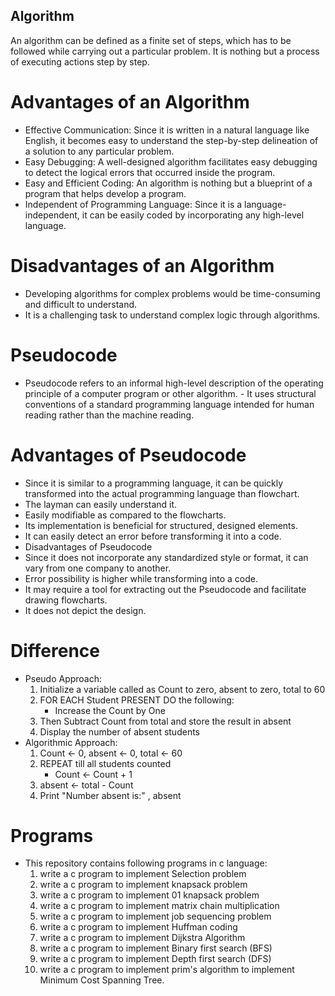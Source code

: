 ## Algorithm

An algorithm can be defined as a finite set of steps, which has to be followed while carrying out a particular problem. It is nothing but a process of executing actions step by step.

# Advantages of an Algorithm
- Effective Communication:
     Since it is written in a natural language like English, it becomes easy to understand the step-by-step delineation of a solution to any particular problem.
- Easy Debugging: 
    A well-designed algorithm facilitates easy debugging to detect the logical errors that occurred inside the program.
- Easy and Efficient Coding:
    An algorithm is nothing but a blueprint of a program that helps develop a program.
- Independent of Programming Language: 
    Since it is a language-independent, it can be easily coded by incorporating any high-level language.

# Disadvantages of an Algorithm
- Developing algorithms for complex problems would be time-consuming and difficult to understand.
- It is a challenging task to understand complex logic through algorithms.

# Pseudocode
- Pseudocode refers to an informal high-level description of the operating principle of a computer program or other algorithm. - It uses structural conventions of a standard programming language intended for human reading rather than the machine reading.

# Advantages of Pseudocode
- Since it is similar to a programming language, it can be quickly transformed into the actual programming language than flowchart.
- The layman can easily understand it.
- Easily modifiable as compared to the flowcharts.
- Its implementation is beneficial for structured, designed elements.
- It can easily detect an error before transforming it into a code.
- Disadvantages of Pseudocode
- Since it does not incorporate any standardized style or format, it can vary from one company to another.
- Error possibility is higher while transforming into a code.
- It may require a tool for extracting out the Pseudocode and facilitate drawing flowcharts.
- It does not depict the design.

# Difference 
- Pseudo Approach:
    1. Initialize a variable called as Count to zero, absent to zero, total to 60
    2. FOR EACH Student PRESENT DO the following:
         - Increase the Count by One
    3. Then Subtract Count from total and store the result in absent
    4. Display the number of absent students
- Algorithmic Approach:
    1. Count <- 0, absent <- 0, total <- 60
    2. REPEAT till all students counted
         - Count <- Count + 1
    3. absent <- total - Count
    4. Print "Number absent is:" , absent
# Programs 
- This repository contains following programs in c language: 
  1. write a c program to implement Selection problem
  2. write a c program to implement knapsack problem
  3. write a c program to implement 01 knapsack problem
  4. write a c program to implement matrix chain multiplication
  5. write a c program to implement job sequencing problem
  6. write a c program to implement Huffman coding
  7. write a c program to implement Dijkstra Algorithm
  8. write a c program to implement Binary first search (BFS)
  9. write a c program to implement Depth first search (DFS)
  10. write a c program to implement prim's algorithm to implement Minimum Cost Spanning Tree.
  